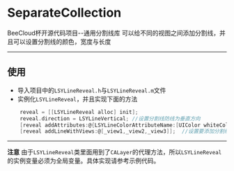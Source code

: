 # SeparateCollection
BeeCloud杯开源代码项目--通用分割线库
可以给不同的视图之间添加分割线，并且可以设置分割线的颜色，宽度与长度 

---
## 使用
* 导入项目中的`LSYLineReveal.h`与`LSYLineReveal.m`文件
* 实例化`LSYLineReveal`，并且实现下面的方法
``` objective-c
    reveal = [[LSYLineReveal alloc] init];
    reveal.direction = LSYLineVertical; //设置分割线防线为垂直方向
    [reveal addAttributes:@{LSYLineColorAttributeName:[UIColor whiteColor],LSYLineLengthAttributeName:@180,LSYLineWidthAttributeName:@5}];  //设置分割线属性
    [reveal addLineWithViews:@[_view1,_view2,_view3]];  //设置要添加分割线的视图
```
----

**注意**
由于`LSYLineReveal`类里面用到了`CALayer`的代理方法，所以`LSYLineReveal`的实例变量必须为全局变量。具体实现请参考示例代码。

